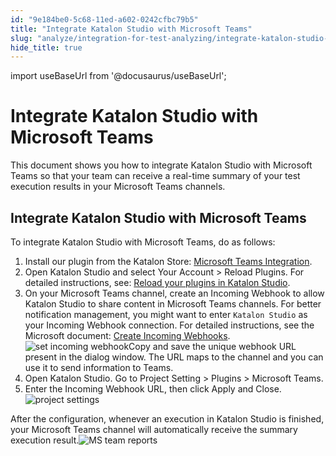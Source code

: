 ```yaml
---
id: "9e184be0-5c68-11ed-a602-0242cfbc79b5"
title: "Integrate Katalon Studio with Microsoft Teams"
slug: "analyze/integration-for-test-analyzing/integrate-katalon-studio-with-microsoft-teams"
hide_title: true
---
```

import useBaseUrl from '@docusaurus/useBaseUrl';


# <a id="concept-972" class="anchor_top_offset"/><a id="ariaid-title1" class="anchor_top_offset"/>Integrate Katalon Studio with Microsoft Teams

<p xmlns="http://www.w3.org/1999/xhtml" className="shortdesc">This document shows you how to integrate <span className="ph">Katalon Studio</span> with Microsoft Teams so that your team can receive a real-time summary of your test execution results in your Microsoft Teams channels. </p> 

## <a id="task-720" class="anchor_top_offset"/>Integrate Katalon Studio with Microsoft Teams

<section xmlns="http://www.w3.org/1999/xhtml" className="section context">To integrate <span className="ph">Katalon Studio</span> with Microsoft Teams, do as follows:</section> 
<ol xmlns="http://www.w3.org/1999/xhtml" className="ol steps"><li className="li step stepexpand"><span className="ph cmd">Install our plugin from the Katalon Store: <a className="xref j-external-link" href="https://store.katalon.com/product/77/Microsoft-Teams-Integration" target="_blank">Microsoft Teams Integration</a>.</span></li><li className="li step stepexpand"><span className="ph cmd">Open Katalon Studio and select <span className="ph uicontrol">Your Account</span> &gt; <span className="ph uicontrol">Reload Plugins</span>. For detailed instructions, see: <a className="xref" href="/docs/plugins-and-add-ons/katalon-store/access-to-katalon-store-from-katalon-studio#id_2">Reload your plugins in <span className="ph">Katalon Studio</span></a>.</span></li><li className="li step stepexpand"><span className="ph cmd">On your Microsoft Teams channel, create an Incoming Webhook to allow <span className="ph">Katalon Studio</span>  to share content in Microsoft Teams channels. For better notification management, you might want to enter <code className="ph codeph">Katalon Studio</code> as your Incoming Webhook connection. For detailed instructions, see the Microsoft document: <a className="xref j-external-link" href="https://learn.microsoft.com/en-us/microsoftteams/platform/webhooks-and-connectors/how-to/add-incoming-webhook" target="_blank">Create Incoming Webhooks</a>.</span><div className="itemgroup info"><img className="image" width={700} src={useBaseUrl("/9e1bf560-5c68-11ed-a602-0242cfbc79b5.png")} alt="set incoming webhook" />Copy and save the unique webhook URL present in the dialog window. The URL maps to the channel and you can use it to send information to Teams.</div></li><li className="li step stepexpand"><span className="ph cmd">Open <span className="ph">Katalon Studio</span>. Go to <span className="ph uicontrol">Project Setting</span> &gt; <span className="ph uicontrol">Plugins</span> &gt; <span className="ph uicontrol">Microsoft Teams</span>.</span></li><li className="li step stepexpand"><span className="ph cmd">Enter the  Incoming  Webhook URL, then click <span className="ph uicontrol">Apply and Close</span>.</span><div className="itemgroup info"><img className="image" width={700} src={useBaseUrl("/9e1f02a0-5c68-11ed-a602-0242cfbc79b5.png")} alt="project settings" /></div></li></ol> 
<section xmlns="http://www.w3.org/1999/xhtml" className="section result">After the configuration, whenever an execution in <span className="ph">Katalon Studio</span> is finished, your Microsoft Teams channel will automatically receive the summary execution result.<img className="image" width={700} src={useBaseUrl("/9e0eaef0-5c68-11ed-a602-0242cfbc79b5.png")} alt="MS team reports" /></section> 
